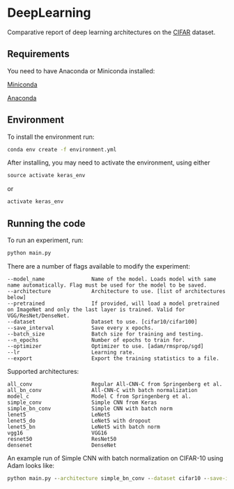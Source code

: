 # DeepLearning
Comparative report of deep learning architectures on the [CIFAR](https://www.cs.toronto.edu/~kriz/cifar.html) dataset.

## Requirements
You need to have Anaconda or Miniconda installed:

[Miniconda](https://conda.io/en/latest/miniconda.html)

[Anaconda](https://www.anaconda.com/distribution/)

## Environment
To install the environment run:
```bat
conda env create -f environment.yml
```
After installing, you may need to activate the environment, using either
```bat
source activate keras_env
```
or 
```bat
activate keras_env
```
## Running the code
To run an experiment, run:
```bat
python main.py
```
There are a number of flags available to modify the experiment:
```
--model_name               Name of the model. Loads model with same name automatically. Flag must be used for the model to be saved.
--architecture             Architecture to use. [list of architectures below] 
--pretrained               If provided, will load a model pretrained on ImageNet and only the last layer is trained. Valid for VGG/ResNet/DenseNet.
--dataset                  Dataset to use. [cifar10/cifar100]
--save_interval            Save every x epochs.
--batch_size               Batch size for training and testing.
--n_epochs                 Number of epochs to train for.
--optimizer                Optimizer to use. [adam/rmsprop/sgd]
--lr                       Learning rate.
--export                   Export the training statistics to a file.
```
Supported architectures:
```
all_conv                   Regular All-CNN-C from Springenberg et al.
all_bn_conv                All-CNN-C with batch normalization
model_c                    Model C from Springenberg et al.
simple_conv                Simple CNN from Keras
simple_bn_conv             Simple CNN with batch norm
lenet5                     LeNet5
lenet5_do                  LeNet5 with dropout
lenet5_bn                  LeNet5 with batch norm
vgg16                      VGG16
resnet50                   ResNet50
densenet                   DenseNet
```
An example run of Simple CNN with batch normalization on CIFAR-10 using Adam looks like:
```bat
python main.py --architecture simple_bn_conv --dataset cifar10 --save-interval 1 --batch_size 64 --n_epochs 100 --optimizer adam --lr 1e-3 
```



<!-- ## Reproducing results
* CIFAR-10:
  * Simple CNN with Adam optimizer:
    * Using Dropout:
    ```bat
    python main.py --architecture simple_conv --dataset cifar10 --n_epochs 100 --optimizer adam --lr 1e-3 
    ```
    * Using Batch Normalization:
    ```bat
    python main.py --architecture simple_bn_conv --dataset cifar10 --n_epochs 100 --optimizer adam --lr 1e-3 
    ```
  * Simple CNN with SGD with momentum optimizer:
    * Using Dropout:
    ```bat
    python main.py --architecture simple_conv --dataset cifar10 --n_epochs 100 --optimizer sgd --lr 1e-4
    ```
    * Using Batch Normalization:
    ```bat
      python main.py --architecture simple_bn_conv --dataset cifar10 --n_epochs 100 --optimizer sgd --lr 1e-4
      ```
  * Lenet5 with Adam optimizer
    * No regularization:
    ```bat
    python main.py --architecture lenet5 --dataset cifar10 --n_epochs 100 --optimizer adam --lr 1e-4
    ```
    * Using Dropout:
    ```bat
    python main.py --architecture simple_conv --dataset cifar10 --n_epochs 100 --optimizer adam --lr 1e-4
    ```
    * Using Batch Normalization:
    ```bat
    python main.py --architecture simple_bn_conv --dataset cifar10 --n_epochs 100 --optimizer adam --lr 1e-4
    ```
  * Lenet5 with SGD with momentum optimizer:
    * No regularization:
    ```bat
    python main.py --architecture lenet5 --dataset cifar10 --n_epochs 100 --optimizer sgd --lr 1e-4
    ```
    * Using Dropout:
    ```bat
    python main.py --architecture simple_conv --dataset cifar10 --n_epochs 100 --optimizer sgd --lr 1e-3
    ```
    * Using Batch Normalization:
    ```bat
    python main.py --architecture simple_bn_conv --dataset cifar10 --n_epochs 100 --optimizer sgd --lr 1e-3
    ```
* CIFAR-100:
Run the same commands with --dataset cifar100
 -->
